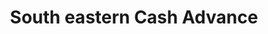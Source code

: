---
title: South eastern Cash Advance
slug: south-eastern-cash-advance
updated-on: '2024-05-30T13:44:31.749Z'
created-on: '2024-05-30T13:41:46.671Z'
published-on: '2024-05-30T13:54:32.469Z'
f_city-state-2:
- cms/city/waynesboro-ms.md
- cms/city/quitman-ms.md
- cms/city/gulfport-ms.md
- cms/city/hattiesburg-ms.md
- cms/city/ridgeland-ms.md
- cms/city/laurel-ms.md
- cms/city/meridian-ms.md
f_locations:
- cms/payday-loan/south-eastern-cash-advance-26548.md
- cms/payday-loan/south-eastern-cash-advance-26549.md
- cms/payday-loan/south-eastern-cash-advance-26550.md
- cms/payday-loan/south-eastern-cash-advance-26551.md
- cms/payday-loan/south-eastern-cash-advance-26552.md
- cms/payday-loan/south-eastern-cash-advance-26553.md
- cms/payday-loan/south-eastern-cash-advance-26554.md
- cms/payday-loan/south-eastern-cash-advance-26555.md
- cms/payday-loan/south-eastern-cash-advance-26556.md
- cms/payday-loan/south-eastern-cash-advance-26557.md
- cms/payday-loan/south-eastern-cash-advance-26558.md
- cms/payday-loan/south-eastern-cash-advance-26559.md
f_states:
- cms/state/mississippi.md
layout: '[company].html'
tags: company
---